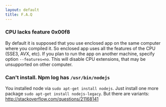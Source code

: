 ```yaml
---
layout: default
title: F.A.Q
---
```


### CPU lacks feature 0x00f8

By default it is supposed that you use enclosed app on the
same computer where you compiled it. So enclosed app uses
all the features of the CPU (SSE3, AVX, etc). If you
plan to run the app on another machine, specify option
`--features=no`. This will disable CPU extensions, that
may be unsupported on other computer.

### Can't install. Npm log has `/usr/bin/nodejs`

You installed node via `sudo apt-get install nodejs`. Just
install one more package `sudo apt-get install nodejs-legacy`.
But there are variants: http://stackoverflow.com/questions/21168141
